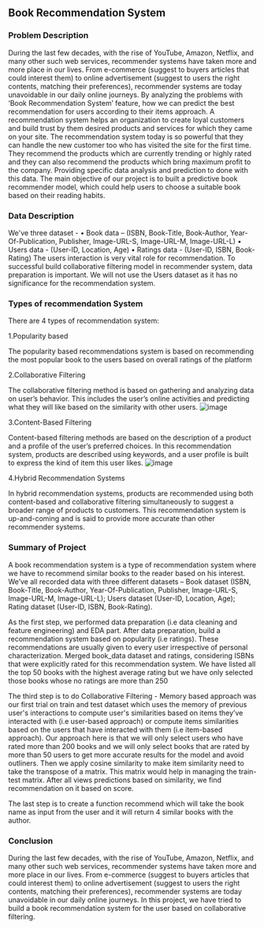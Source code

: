 ## Book Recommendation System

### Problem Description  
During the last few decades, with the rise of YouTube, Amazon, Netflix, and many other such web services, recommender systems have taken more and more place in our lives. From e-commerce (suggest to buyers articles that could interest them) to online advertisement (suggest to users the right contents, matching their preferences), recommender systems are today unavoidable in our daily online journeys. By analyzing the problems with ‘Book Recommendation System’ feature, how we can predict the best recommendation for users according to their items approach.
A recommendation system helps an organization to create loyal customers and build trust by them desired products and services for which they came on your site. The recommendation system today is so powerful that they can handle the new customer too who has visited the site for the first time. They recommend the products which are currently trending or highly rated and they can also recommend the products which bring maximum profit to the company. Providing specific data analysis and prediction to done with this data. The main objective of our project is to built a predictive book recommender model, which could help users to choose a suitable book based on their reading habits. 

### Data Description   
We've three dataset -
• Book data – (ISBN, Book-Title, Book-Author, Year-Of-Publication, Publisher, Image-URL-S, Image-URL-M, Image-URL-L)
• Users data - (User-ID, Location, Age)
• Ratings data - (User-ID, ISBN, Book-Rating)
The users interaction is very vital role for recommendation. To successful build collaborative filtering model in recommender system, data preparation is important. We will not use the Users dataset as it has no significance for the recommendation system.

### Types of recommendation System
There are 4 types of recommendation system:

1.Popularity based  

The popularity based recommendations system is based on recommending the most popular book to the users based on overall ratings of the platform


2.Collaborative Filtering

The collaborative filtering method is based on gathering and analyzing data on user’s behavior. This includes the user’s online activities and predicting what they will like based on the similarity with other users.
![image](https://vitalflux.com/wp-content/uploads/2022/08/collaborative-filtering-recommender-system-640x603.png)


3.Content-Based Filtering

Content-based filtering methods are based on the description of a product and a profile of the user’s preferred choices. In this recommendation system, products are described using keywords, and a user profile is built to express the kind of item this user likes.
![image](https://vitalflux.com/wp-content/uploads/2022/08/content-based-filtering-recommender-system-640x398.png)


4.Hybrid Recommendation Systems

In hybrid recommendation systems, products are recommended using both content-based and collaborative filtering simultaneously to suggest a broader range of products to customers. This recommendation system is up-and-coming and is said to provide more accurate than other recommender systems.


### Summary of Project
A book recommendation system is a type of recommendation system where we have to recommend similar books to the reader based on his interest. We’ve all recorded data with three different datasets – Book dataset (ISBN, Book-Title, Book-Author, Year-Of-Publication, Publisher, Image-URL-S, Image-URL-M, Image-URL-L); Users dataset (User-ID, Location, Age); Rating dataset (User-ID, ISBN, Book-Rating). 

As the first step, we performed data preparation (i.e data cleaning and feature engineering) and EDA part. 
After data preparation, build a recommendation system based on popularity (i.e ratings). These recommendations are usually given to every user irrespective of personal characterization. Merged book_data dataset and ratings, considering ISBNs that were explicitly rated for this recommendation system. We have listed all the top 50 books with the highest average rating but we have only selected those books whose no ratings are more than 250


The third step is to do Collaborative Filtering - Memory based approach was our first trial on train and test dataset which uses the memory of previous user's interactions to compute user's similarities based on items they’ve interacted with (i.e user-based approach) or compute items similarities based on the users that have interacted with them (i.e item-based approach). Our approach here is that we will only select users who have rated more than 200 books and we will only select books that are rated by more than 50 users to get more accurate results for the model and avoid outliners. Then we apply cosine similarity to make item similarity need to take the transpose of a matrix. This matrix would help in managing the train-test matrix. After all views predictions based on similarity, we find recommendation on it based on score. 

The last step is to create a function recommend which will take the book name as input from the user and it will return 4 similar books with the author.

### Conclusion
During the last few decades, with the rise of YouTube, Amazon, Netflix, and many
other such web services, recommender systems have taken more and more place
in our lives. From e-commerce (suggest to buyers articles that could interest
them) to online advertisement (suggest to users the right contents, matching their
preferences), recommender systems are today unavoidable in our daily online
journeys. In this project, we have tried to build a book recommendation system
for the user based on collaborative filtering.
